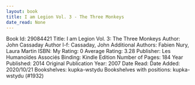 ```yaml
---
layout: book
title: I am Legion Vol. 3 - The Three Monkeys
date_read: None
---
```


Book Id: 29084421
Title: I am Legion Vol. 3: The Three Monkeys
Author: John Cassaday
Author l-f: Cassaday, John
Additional Authors: Fabien Nury, Laura   Martin
ISBN: 
My Rating: 0
Average Rating: 3.28
Publisher: Les Humanoïdes Associés
Binding: Kindle Edition
Number of Pages: 184
Year Published: 2014
Original Publication Year: 2007
Date Read: 
Date Added: 2020/10/21
Bookshelves: kupka-wstydu
Bookshelves with positions: kupka-wstydu (#1932)

